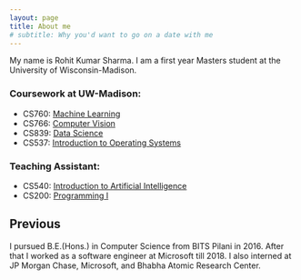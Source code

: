 ```yaml
---
layout: page
title: About me
# subtitle: Why you'd want to go on a date with me
---
```


My name is Rohit Kumar Sharma. I am a first year Masters student at the University of Wisconsin-Madison.
### Coursework at UW-Madison:
- CS760: [Machine Learning](http://pages.cs.wisc.edu/~yliang/cs760_fall18/index.html)
- CS766: [Computer Vision](http://pages.cs.wisc.edu/~mohitg/courses/CS766/)
- CS839: [Data Science](https://sites.google.com/site/anhaidgroup/courses/cs-838-spring-2019)
- CS537: [Introduction to Operating Systems](http://pages.cs.wisc.edu/~bart/cs537.html)
### Teaching Assistant:
- CS540: [Introduction to Artificial Intelligence](http://pages.cs.wisc.edu/~cs540-1/)
- CS200: [Programming I](https://cs200-www.cs.wisc.edu/wp/)

## Previous

I pursued B.E.(Hons.) in Computer Science from BITS Pilani in 2016. After that I worked as a software engineer at Microsoft till 2018. I also interned at JP Morgan Chase, Microsoft, and Bhabha Atomic Research Center.
